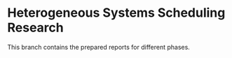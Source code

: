 # Heterogeneous Systems Scheduling Research   

This branch contains the prepared reports for different phases.